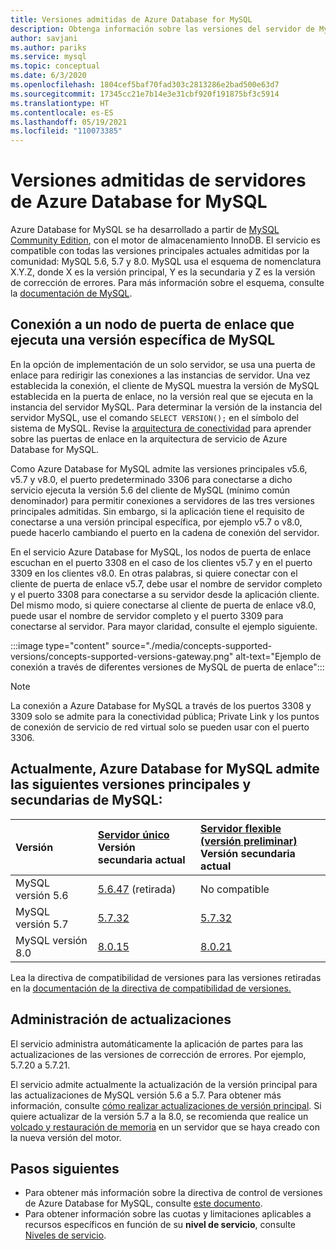 ```yaml
---
title: Versiones admitidas de Azure Database for MySQL
description: Obtenga información sobre las versiones del servidor de MySQL que se admiten en el servicio Azure Database for MySQL.
author: savjani
ms.author: pariks
ms.service: mysql
ms.topic: conceptual
ms.date: 6/3/2020
ms.openlocfilehash: 1804cef5baf70fad303c2813286e2bad500e63d7
ms.sourcegitcommit: 17345cc21e7b14e3e31cbf920f191875bf3c5914
ms.translationtype: HT
ms.contentlocale: es-ES
ms.lasthandoff: 05/19/2021
ms.locfileid: "110073385"
---
```

# <a name="supported-azure-database-for-mysql-server-versions"></a>Versiones admitidas de servidores de Azure Database for MySQL

Azure Database for MySQL se ha desarrollado a partir de [MySQL Community Edition](https://www.mysql.com/products/community/), con el motor de almacenamiento InnoDB. El servicio es compatible con todas las versiones principales actuales admitidas por la comunidad: MySQL 5.6, 5.7 y 8.0. MySQL usa el esquema de nomenclatura X.Y.Z, donde X es la versión principal, Y es la secundaria y Z es la versión de corrección de errores. Para más información sobre el esquema, consulte la [documentación de MySQL](https://dev.mysql.com/doc/refman/5.7/en/which-version.html).



## <a name="connect-to-a-gateway-node-that-is-running-a-specific-mysql-version"></a>Conexión a un nodo de puerta de enlace que ejecuta una versión específica de MySQL

En la opción de implementación de un solo servidor, se usa una puerta de enlace para redirigir las conexiones a las instancias de servidor. Una vez establecida la conexión, el cliente de MySQL muestra la versión de MySQL establecida en la puerta de enlace, no la versión real que se ejecuta en la instancia del servidor MySQL. Para determinar la versión de la instancia del servidor MySQL, use el comando `SELECT VERSION();` en el símbolo del sistema de MySQL. Revise la [arquitectura de conectividad](./concepts-connectivity-architecture.md#connectivity-architecture) para aprender sobre las puertas de enlace en la arquitectura de servicio de Azure Database for MySQL.

Como Azure Database for MySQL admite las versiones principales v5.6, v5.7 y v8.0, el puerto predeterminado 3306 para conectarse a dicho servicio ejecuta la versión 5.6 del cliente de MySQL (mínimo común denominador) para permitir conexiones a servidores de las tres versiones principales admitidas. Sin embargo, si la aplicación tiene el requisito de conectarse a una versión principal específica, por ejemplo v5.7 o v8.0, puede hacerlo cambiando el puerto en la cadena de conexión del servidor.

En el servicio Azure Database for MySQL, los nodos de puerta de enlace escuchan en el puerto 3308 en el caso de los clientes v5.7 y en el puerto 3309 en los clientes v8.0. En otras palabras, si quiere conectar con el cliente de puerta de enlace v5.7, debe usar el nombre de servidor completo y el puerto 3308 para conectarse a su servidor desde la aplicación cliente. Del mismo modo, si quiere conectarse al cliente de puerta de enlace v8.0, puede usar el nombre de servidor completo y el puerto 3309 para conectarse al servidor. Para mayor claridad, consulte el ejemplo siguiente.

:::image type="content" source="./media/concepts-supported-versions/concepts-supported-versions-gateway.png" alt-text="Ejemplo de conexión a través de diferentes versiones de MySQL de puerta de enlace":::

> [!NOTE]
> La conexión a Azure Database for MySQL a través de los puertos 3308 y 3309 solo se admite para la conectividad pública; Private Link y los puntos de conexión de servicio de red virtual solo se pueden usar con el puerto 3306.

## <a name="azure-database-for-mysql-currently-supports-the-following-major-and-minor-versions-of-mysql"></a>Actualmente, Azure Database for MySQL admite las siguientes versiones principales y secundarias de MySQL:


| Versión | [Servidor único](overview.md) <br/> Versión secundaria actual |[Servidor flexible (versión preliminar)](./flexible-server/overview.md) <br/> Versión secundaria actual  |
|:-------------------|:-------------------------------------------|:---------------------------------------------|
|MySQL versión 5.6 |  [5.6.47](https://dev.mysql.com/doc/relnotes/mysql/5.6/en/news-5-6-47.html) (retirada) | No compatible|
|MySQL versión 5.7 | [5.7.32](https://dev.mysql.com/doc/relnotes/mysql/5.7/en/news-5-7-32.html) | [5.7.32](https://dev.mysql.com/doc/relnotes/mysql/5.7/en/news-5-7-32.html)|
|MySQL versión 8.0 | [8.0.15](https://dev.mysql.com/doc/relnotes/mysql/8.0/en/news-8-0-15.html) | [8.0.21](https://dev.mysql.com/doc/relnotes/mysql/8.0/en/news-8-0-21.html)|

Lea la directiva de compatibilidad de versiones para las versiones retiradas en la [documentación de la directiva de compatibilidad de versiones.](concepts-version-policy.md#retired-mysql-engine-versions-not-supported-in-azure-database-for-mysql)

## <a name="managing-updates-and-upgrades"></a>Administración de actualizaciones
El servicio administra automáticamente la aplicación de partes para las actualizaciones de las versiones de corrección de errores. Por ejemplo, 5.7.20 a 5.7.21.  

El servicio admite actualmente la actualización de la versión principal para las actualizaciones de MySQL versión 5.6 a 5.7. Para obtener más información, consulte [cómo realizar actualizaciones de versión principal](how-to-major-version-upgrade.md). Si quiere actualizar de la versión 5.7 a la 8.0, se recomienda que realice un [volcado y restauración de memoria](./concepts-migrate-dump-restore.md) en un servidor que se haya creado con la nueva versión del motor.

## <a name="next-steps"></a>Pasos siguientes

- Para obtener más información sobre la directiva de control de versiones de Azure Database for MySQL, consulte [este documento](concepts-version-policy.md).
- Para obtener información sobre las cuotas y limitaciones aplicables a recursos específicos en función de su **nivel de servicio**, consulte [Niveles de servicio](./concepts-pricing-tiers.md).